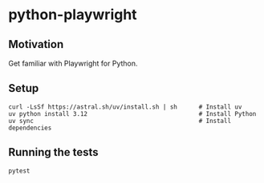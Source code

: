 # python-playwright

## Motivation
Get familiar with Playwright for Python.

## Setup
```
curl -LsSf https://astral.sh/uv/install.sh | sh      # Install uv
uv python install 3.12                               # Install Python
uv sync                                              # Install dependencies
```

## Running the tests
```
pytest
```